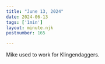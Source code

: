 ```yaml
---
title: "June 13, 2024"
date: 2024-06-13
tags: ['1min']
layout: minute.njk
postnumber: 165

---
```


Mike used to work for Klingendaggers.

